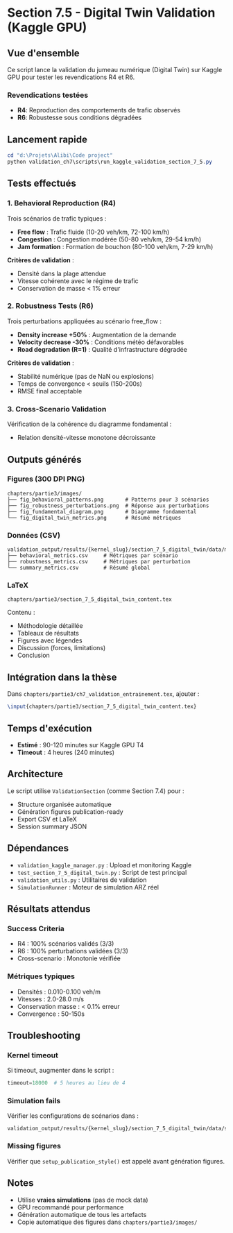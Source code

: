 # Section 7.5 - Digital Twin Validation (Kaggle GPU)

## Vue d'ensemble

Ce script lance la validation du jumeau numérique (Digital Twin) sur Kaggle GPU pour tester les revendications R4 et R6.

### Revendications testées

- **R4**: Reproduction des comportements de trafic observés
- **R6**: Robustesse sous conditions dégradées

## Lancement rapide

```powershell
cd "d:\Projets\Alibi\Code project"
python validation_ch7\scripts\run_kaggle_validation_section_7_5.py
```

## Tests effectués

### 1. Behavioral Reproduction (R4)
Trois scénarios de trafic typiques :
- **Free flow** : Trafic fluide (10-20 veh/km, 72-100 km/h)
- **Congestion** : Congestion modérée (50-80 veh/km, 29-54 km/h)
- **Jam formation** : Formation de bouchon (80-100 veh/km, 7-29 km/h)

**Critères de validation** :
- Densité dans la plage attendue
- Vitesse cohérente avec le régime de trafic
- Conservation de masse < 1% erreur

### 2. Robustness Tests (R6)
Trois perturbations appliquées au scénario free_flow :
- **Density increase +50%** : Augmentation de la demande
- **Velocity decrease -30%** : Conditions météo défavorables
- **Road degradation (R=1)** : Qualité d'infrastructure dégradée

**Critères de validation** :
- Stabilité numérique (pas de NaN ou explosions)
- Temps de convergence < seuils (150-200s)
- RMSE final acceptable

### 3. Cross-Scenario Validation
Vérification de la cohérence du diagramme fondamental :
- Relation densité-vitesse monotone décroissante

## Outputs générés

### Figures (300 DPI PNG)
```
chapters/partie3/images/
├── fig_behavioral_patterns.png       # Patterns pour 3 scénarios
├── fig_robustness_perturbations.png  # Réponse aux perturbations
├── fig_fundamental_diagram.png       # Diagramme fondamental
└── fig_digital_twin_metrics.png      # Résumé métriques
```

### Données (CSV)
```
validation_output/results/{kernel_slug}/section_7_5_digital_twin/data/metrics/
├── behavioral_metrics.csv     # Métriques par scénario
├── robustness_metrics.csv     # Métriques par perturbation
└── summary_metrics.csv        # Résumé global
```

### LaTeX
```
chapters/partie3/section_7_5_digital_twin_content.tex
```

Contenu :
- Méthodologie détaillée
- Tableaux de résultats
- Figures avec légendes
- Discussion (forces, limitations)
- Conclusion

## Intégration dans la thèse

Dans `chapters/partie3/ch7_validation_entrainement.tex`, ajouter :

```latex
\input{chapters/partie3/section_7_5_digital_twin_content.tex}
```

## Temps d'exécution

- **Estimé** : 90-120 minutes sur Kaggle GPU T4
- **Timeout** : 4 heures (240 minutes)

## Architecture

Le script utilise `ValidationSection` (comme Section 7.4) pour :
- Structure organisée automatique
- Génération figures publication-ready
- Export CSV et LaTeX
- Session summary JSON

## Dépendances

- `validation_kaggle_manager.py` : Upload et monitoring Kaggle
- `test_section_7_5_digital_twin.py` : Script de test principal
- `validation_utils.py` : Utilitaires de validation
- `SimulationRunner` : Moteur de simulation ARZ réel

## Résultats attendus

### Success Criteria
- R4 : 100% scénarios validés (3/3)
- R6 : 100% perturbations validées (3/3)
- Cross-scenario : Monotonie vérifiée

### Métriques typiques
- Densités : 0.010-0.100 veh/m
- Vitesses : 2.0-28.0 m/s
- Conservation masse : < 0.1% erreur
- Convergence : 50-150s

## Troubleshooting

### Kernel timeout
Si timeout, augmenter dans le script :
```python
timeout=18000  # 5 heures au lieu de 4
```

### Simulation fails
Vérifier les configurations de scénarios dans :
```
validation_output/results/{kernel_slug}/section_7_5_digital_twin/data/scenarios/
```

### Missing figures
Vérifier que `setup_publication_style()` est appelé avant génération figures.

## Notes

- Utilise **vraies simulations** (pas de mock data)
- GPU recommandé pour performance
- Génération automatique de tous les artefacts
- Copie automatique des figures dans `chapters/partie3/images/`
